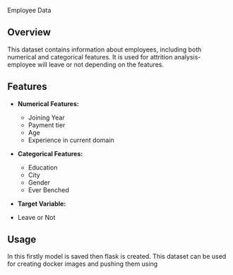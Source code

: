 Employee Data

## Overview
This dataset contains information about employees, including both numerical and categorical features. It is used for attrition analysis- employee will leave or not depending on the features.

## Features
- **Numerical Features:**
  - Joining Year
  - Payment tier
  - Age
  - Experience in current domain

- **Categorical Features:**
  - Education
  - City
  - Gender
  - Ever Benched

- **Target Variable:**
- Leave or Not 

## Usage
In this firstly model is saved then flask is created.
This dataset can be used for creating docker images and pushing them using 
